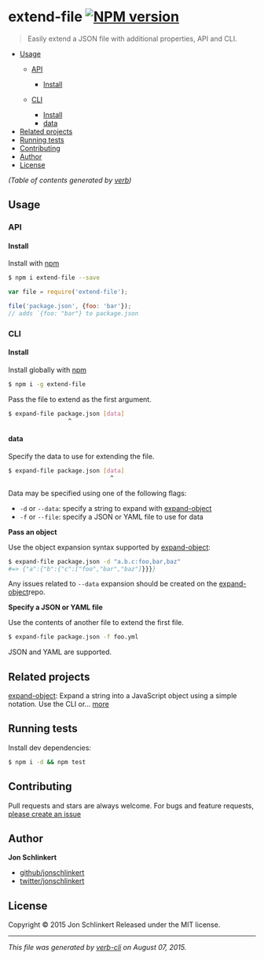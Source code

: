 # extend-file [![NPM version](https://badge.fury.io/js/extend-file.svg)](http://badge.fury.io/js/extend-file)

> Easily extend a JSON file with additional properties, API and CLI.

<!-- toc -->

* [Usage](#usage)
  - [API](#api)
    + [Install](#install)

  - [CLI](#cli)
    + [Install](#install)
    + [data](#data)
* [Related projects](#related-projects)
* [Running tests](#running-tests)
* [Contributing](#contributing)
* [Author](#author)
* [License](#license)

_(Table of contents generated by [verb](https://github.com/assemble/verb))_

<!-- tocstop -->

## Usage

### API

#### Install

Install with [npm](https://www.npmjs.com/)

```sh
$ npm i extend-file --save
```

```js
var file = require('extend-file');

file('package.json', {foo: 'bar'});
// adds `{foo: "bar"} to package.json
```

### CLI

#### Install

Install globally with [npm](https://www.npmjs.com/)

```sh
$ npm i -g extend-file
```

Pass the file to extend as the first argument.

```sh
$ expand-file package.json [data]
                 ^
```

#### data

Specify the data to use for extending the file.

```sh
$ expand-file package.json [data]
                             ^
```

Data may be specified using one of the following flags:

* `-d` or  `--data`: specify a string to expand with [expand-object](https://github.com/jonschlinkert/expand-object)
* `-f` or  `--file`: specify a JSON or YAML file to use for data

**Pass an object**

Use the object expansion syntax supported by [expand-object](https://github.com/jonschlinkert/expand-object):

```sh
$ expand-file package.json -d "a.b.c:foo,bar,baz"
#=> {"a":{"b":{"c":["foo","bar","baz"]}}}}
```

Any issues related to `--data` expansion should be created on the [expand-object](https://github.com/jonschlinkert/expand-object)repo.

**Specify a JSON or YAML file**

Use the contents of another file to extend the first file.

```sh
$ expand-file package.json -f foo.yml
```

JSON and YAML are supported.

## Related projects

[expand-object](https://github.com/jonschlinkert/expand-object): Expand a string into a JavaScript object using a simple notation. Use the CLI or… [more](https://github.com/jonschlinkert/expand-object)

## Running tests

Install dev dependencies:

```sh
$ npm i -d && npm test
```

## Contributing

Pull requests and stars are always welcome. For bugs and feature requests, [please create an issue](https://github.com/jonschlinkert/extend-file/issues/new)

## Author

**Jon Schlinkert**

+ [github/jonschlinkert](https://github.com/jonschlinkert)
+ [twitter/jonschlinkert](http://twitter.com/jonschlinkert)

## License

Copyright © 2015 Jon Schlinkert
Released under the MIT license.

***

_This file was generated by [verb-cli](https://github.com/assemble/verb-cli) on August 07, 2015._